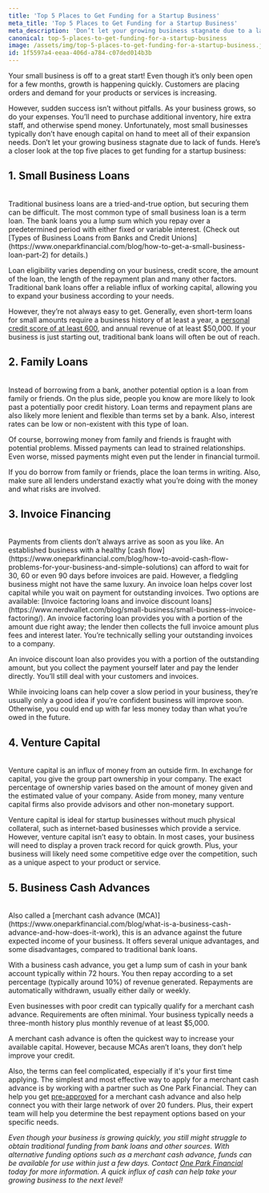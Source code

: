 ```yaml
---
title: 'Top 5 Places to Get Funding for a Startup Business'
meta_title: 'Top 5 Places to Get Funding for a Startup Business'
meta_description: 'Don’t let your growing business stagnate due to a lack of funds. Here’s a closer look at the top five places to get funding for a startup business. Read more.'
canonical: top-5-places-to-get-funding-for-a-startup-business
image: /assets/img/top-5-places-to-get-funding-for-a-startup-business.jpg
id: 1f5597a4-eeaa-406d-a784-c07ded014b3b
---
```

Your small business is off to a great start! Even though it’s only been open for a few months, growth is happening quickly. Customers are placing orders and demand for your products or services is increasing.   

However, sudden success isn’t without pitfalls. As your business grows, so do your expenses. You’ll need to purchase additional inventory, hire extra staff, and otherwise spend money. Unfortunately, most small businesses typically don’t have enough capital on hand to meet all of their expansion needs. 
Don’t let your growing business stagnate due to lack of funds. Here’s a closer look at the top five places to get funding for a startup business:

## 1. Small Business Loans
<br />
Traditional business loans are a tried-and-true option, but securing them can be difficult. The most common type of small business loan is a term loan. The bank loans you a lump sum which you repay over a predetermined period with either fixed or variable interest. (Check out [Types of Business Loans from Banks and Credit Unions](https://www.oneparkfinancial.com/blog/how-to-get-a-small-business-loan-part-2) for details.)

Loan eligibility varies depending on your business, credit score, the amount of the loan, the length of the repayment plan and many other factors. Traditional bank loans offer a reliable influx of working capital, allowing you to expand your business according to your needs. 

However, they’re not always easy to get. Generally, even short-term loans for small amounts require a business history of at least a year, a [personal credit score of at least 600](https://www.oneparkfinancial.com/blog/what-kind-of-small-business-loan-can-i-get-with-a-600-credit-score), and annual revenue of at least $50,000. If your business is just starting out, traditional bank loans will often be out of reach.   

## 2. Family Loans
<br />
Instead of borrowing from a bank, another potential option is a loan from family or friends. On the plus side, people you know are more likely to look past a potentially poor credit history. Loan terms and repayment plans are also likely more lenient and flexible than terms set by a bank. Also, interest rates can be low or non-existent with this type of loan.  

Of course, borrowing money from family and friends is fraught with potential problems. Missed payments can lead to strained relationships. Even worse, missed payments might even put the lender in financial turmoil. 

If you do borrow from family or friends, place the loan terms in writing. Also, make sure all lenders understand exactly what you’re doing with the money and what risks are involved.  

## 3. Invoice Financing
<br />
Payments from clients don’t always arrive as soon as you like. An established business with a healthy [cash flow](https://www.oneparkfinancial.com/blog/how-to-avoid-cash-flow-problems-for-your-business-and-simple-solutions) can afford to wait for 30, 60 or even 90 days before invoices are paid. However, a fledgling business might not have the same luxury.  
An invoice loan helps cover lost capital while you wait on payment for outstanding invoices. Two options are available: [Invoice factoring loans and invoice discount loans](https://www.nerdwallet.com/blog/small-business/small-business-invoice-factoring/). 
An invoice factoring loan provides you with a portion of the amount due right away; the lender then collects the full invoice amount plus fees and interest later. You’re technically selling your outstanding invoices to a company.

An invoice discount loan also provides you with a portion of the outstanding amount, but you collect the payment yourself later and pay the lender directly. You’ll still deal with your customers and invoices. 

While invoicing loans can help cover a slow period in your business, they’re usually only a good idea if you’re confident business will improve soon. Otherwise, you could end up with far less money today than what you’re owed in the future. 

## 4. Venture Capital
<br />
Venture capital is an influx of money from an outside firm. In exchange for capital, you give the group part ownership in your company. The exact percentage of ownership varies based on the amount of money given and the estimated value of your company. Aside from money, many venture capital firms also provide advisors and other non-monetary support. 

Venture capital is ideal for startup businesses without much physical collateral, such as internet-based businesses which provide a service. However, venture capital isn’t easy to obtain. In most cases, your business will need to display a proven track record for quick growth. Plus, your business will likely need some competitive edge over the competition, such as a unique aspect to your product or service.    

## 5. Business Cash Advances
<br />
Also called a [merchant cash advance (MCA)](https://www.oneparkfinancial.com/blog/what-is-a-business-cash-advance-and-how-does-it-work), this is an advance against the future expected income of your business. It offers several unique advantages, and some disadvantages, compared to traditional bank loans. 

With a business cash advance, you get a lump sum of cash in your bank account typically within 72 hours. You then repay according to a set percentage (typically around 10%) of revenue generated. Repayments are automatically withdrawn, usually either daily or weekly. 

Even businesses with poor credit can typically qualify for a merchant cash advance. Requirements are often minimal. Your business typically needs a three-month history plus monthly revenue of at least $5,000.  

A merchant cash advance is often the quickest way to increase your available capital. However, because MCAs aren’t loans, they don’t help improve your credit. 

Also, the terms can feel complicated, especially if it's your first time applying. The simplest and most effective way to apply for a merchant cash advance is by working with a partner such as One Park Financial. They can help you get [pre-approved](https://www.oneparkfinancial.com/pre-qualification) for a merchant cash advance and also help connect you with their large network of over 20 funders. Plus, their expert team will help you determine the best repayment options based on your specific needs.    

_Even though your business is growing quickly, you still might struggle to obtain traditional funding from bank loans and other sources. With alternative funding options such as a merchant cash advance, funds can be available for use within just a few days. Contact [One Park Financial](https://www.oneparkfinancial.com/) today for more information. A quick influx of cash can help take your growing business to the next level!_